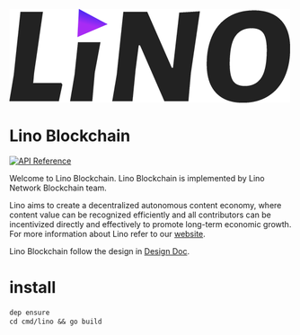 ![banner](docs/graphics/banner.png)

# Lino Blockchain

[![API Reference](https://godoc.org/github.com/cosmos/cosmos-sdk?status.svg
)](https://docs.google.com/document/d/1Ytd57axPfJ13TSGVU_Yykv8ijW_VuWtx1s79ny6i5M8)

Welcome to Lino Blockchain. Lino Blockchain is implemented by Lino Network Blockchain team.

Lino aims to create a decentralized autonomous content economy, where content value can be recognized efficiently and all contributors can be incentivized directly and effectively to promote long-term economic growth. For more information about Lino refer to our [website](https://lino.network/).


Lino Blockchain follow the design in [Design Doc](https://docs.google.com/document/d/1Ytd57axPfJ13TSGVU_Yykv8ijW_VuWtx1s79ny6i5M8).

# install

```
dep ensure
cd cmd/lino && go build
```
